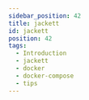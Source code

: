 ```yaml
---
sidebar_position: 42
title: jackett
id: jackett
position: 42
tags:
  - Introduction
  - jackett
  - docker
  - docker-compose
  - tips
---
```

